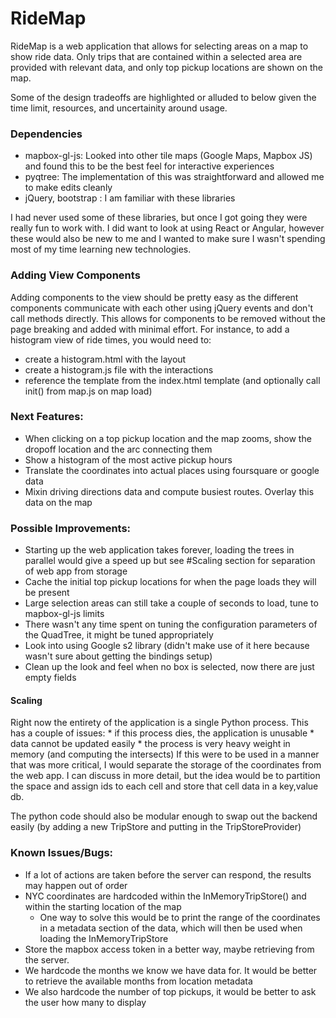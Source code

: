 
# RideMap

RideMap is a web application that allows for selecting areas on a map to show ride data. Only trips that are contained within a selected area are provided with relevant data, and only top pickup locations are shown on the map.

Some of the design tradeoffs are highlighted or alluded to below given the time limit, resources, and uncertainity around usage.

### Dependencies
  * mapbox-gl-js: Looked into other tile maps (Google Maps, Mapbox JS) and found this to be the best feel for interactive experiences
  * pyqtree: The implementation of this was straightforward and allowed me to make edits cleanly
  * jQuery, bootstrap : I am familiar with these libraries

I had never used some of these libraries, but once I got going they were really fun to work with. I did want to look at using React or Angular, however these would also be new to me and I wanted to make sure I wasn't spending most of my time learning new technologies.

### Adding View Components
Adding components to the view should be pretty easy as the different components communicate with each other using jQuery events and don't call methods directly.
This allows for components to be removed without the page breaking and added with minimal effort.
For instance, to add a histogram view of ride times, you would need to:
  * create a histogram.html with the layout
  * create a histogram.js file with the interactions
  * reference the template from the index.html template (and optionally call init() from map.js on map load)

### Next Features:
  * When clicking on a top pickup location and the map zooms, show the dropoff location and the arc connecting them
  * Show a histogram of the most active pickup hours
  * Translate the coordinates into actual places using foursquare or google data
  * Mixin driving directions data and compute busiest routes. Overlay this data on the map 
  
### Possible Improvements:
  * Starting up the web application takes forever, loading the trees in parallel would give a speed up but see #Scaling section for separation of web app from storage
  * Cache the initial top pickup locations for when the page loads they will be present 
  * Large selection areas can still take a couple of seconds to load, tune to mapbox-gl-js limits
  * There wasn't any time spent on tuning the configuration parameters of the QuadTree, it might be tuned appropriately
  * Look into using Google s2 library (didn't make use of it here because wasn't sure about getting the bindings setup)
  * Clean up the look and feel when no box is selected, now there are just empty fields

#### Scaling 
  Right now the entirety of the application is a single Python process. This has a couple of issues:
    * if this process dies, the application is unusable
    * data cannot be updated easily
    * the process is very heavy weight in memory (and computing the intersects)
  If this were to be used in a manner that was more critical, I would separate the storage of the coordinates from the web app.
  I can discuss in more detail, but the idea would be to partition the space and assign ids to each cell and store that cell data in a key,value db.

  The python code should also be modular enough to swap out the backend easily (by adding a new TripStore and putting in the TripStoreProvider) 
       
### Known Issues/Bugs:
  * If a lot of actions are taken before the server can respond, the results may happen out of order
  * NYC coordinates are hardcoded within the InMemoryTripStore() and within the starting location of the map
    * One way to solve this would be to print the range of the coordinates in a metadata section of the data, which will then be used when loading the InMemoryTripStore
  * Store the mapbox access token in a better way, maybe retrieving from the server. 
  * We hardcode the months we know we have data for. It would be better to retrieve the available months from location metadata
  * We also hardcode the number of top pickups, it would be better to ask the user how many to display 
